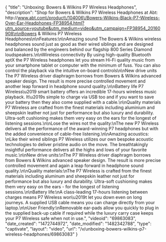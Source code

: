{
    "title": "Unboxing: Bowers & Wilkins P7 Wireless Headphones",
    "description": "Shop for Bowers & Wilkins P7 Wireless Headphones at Abt: http:\/\/www.abt.com\/product\/104006\/Bowers-Wilkins-Black-P7-Wireless-Over-Ear-Headphones-FP38954.html?utm_source=youtube&utm_medium=video&utm_campaign=FP38954_20160908\n\nBowers & Wilkins P7 Wireless Headphones\n\nFeatures:\n\nAmazing sound The Bowers & Wilkins wireless headphones sound just as good as their wired siblings and are designed and balanced by the engineers behind our flagship 800 Series Diamond loudspeakers.\n\nWireless connectivity By using high-quality Bluetooth aptX the P7 Wireless headphones let you stream Hi-Fi quality music from your smartphone tablet or computer with the minimum of fuss. You can also control the playback via the intuitive on-board controls\n\nNew drive units The P7 Wireless driver diaphragm borrows from Bowers & Wilkins advanced speaker design. The result is more precise controlled movement and another leap forward in headphone sound quality.\n\nBattery life P7 Wireless\u2019 smart battery offers an incredible 17-hours wireless music playback. It\u2019s simple to charge via USB too and if you want to save your battery then they also come supplied with a cable.\n\nQuality materials P7 Wireless are crafted from the finest materials including aluminium and sheepskin leather not just for performance but also luxury and durability. Ultra-soft cushioning makes them very easy on the ears for the longest of listening sessions.\n\nLose the wires not the quality:\nThe new P7 Wireless delivers all the performance of the award-winning P7 headphones but with the added convenience of cable-free listening.\n\nAmazing acoustics: \nLike their wired siblings P7 Wireless utilizes our own bespoke acoustic technologies to deliver pristine audio on the move. The breathtakingly insightful performance delivers all the highs and lows of your favorite music.\n\nNew drive units:\nThe P7 Wireless driver diaphragm borrows from Bowers & Wilkins advanced speaker design. The result is more precise controlled movement and again a leap forward in headphone sound quality.\n\nQuality materials:\nThe P7 Wireless is crafted from the finest materials including aluminum and sheepskin leather not just for performance but also luxury and durability. Ultra-soft cushioning makes them very easy on the ears - for the longest of listening sessions.\n\nBattery life:\nA class-leading 17-hours listening between charges means P7 Wireless won\u2019t let you down even on long journeys. A supplied USB cable means you can charge directly from your laptop.\n\nUser Friendly:\nRemovable ear-pads allow you quickly to plug in the supplied back-up cable if required while the luxury carry case keeps your P7 Wireless safe when not in use.",
    "videoid": "69863083",
    "date_created": "1472744972",
    "date_modified": "1482342788",
    "type": "captivate",
    "layout": "video",
    "url": "\/v\/unboxing-bowers-wilkins-p7-wireless-headphones\/69863083"
}